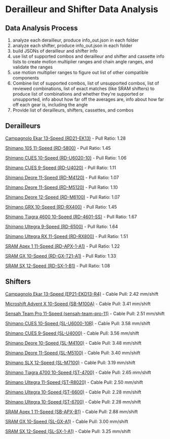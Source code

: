 # Derailleur and Shifter Data Analysis

## Data Analysis Process

1. analyze each derailleur, produce info_out.json in each folder
2. analyze each shifter, produce info_out.json in each folder
3. build JSONs of derailleur and shifter info
4. use list of supported combos and derailleur and shifter and cassette info lists to create motion multiplier ranges and chain angle ranges, and validate the ranges
5. use motion multiplier ranges to figure out list of other compatible components
6. Combine list of supported combos, list of unsupported combos, list of reviewed combinations, list of exact matches (like SRAM shifters) to produce list of combinations and whether they're supported or unsupported, info about how far off the averages are, info about how far off each gear is, including the angle
7. Provide list of derailleurs, shifters, cassettes, and combos

## Derailleurs

[Campagnolo Ekar 13-Speed (RD21-EK13)](https://boothinator.github.io/derailleur-analysis/derailleurs/Campagnolo%20Ekar/default.htm) - Pull Ratio: 1.28

[Shimano 105 11-Speed (RD-5800)](https://boothinator.github.io/derailleur-analysis/derailleurs/Shimano%20105%2011-speed/default.htm) - Pull Ratio: 1.45

[Shimano CUES 10-Speed (RD-U6020-10)](https://boothinator.github.io/derailleur-analysis/derailleurs/Shimano%20CUES%2010-Speed/default.htm) - Pull Ratio: 1.06

[Shimano CUES 9-Speed (RD-U4020)](https://boothinator.github.io/derailleur-analysis/derailleurs/Shimano%20CUES%209-Speed/default.htm) - Pull Ratio: 1.11

[Shimano Deore 11-Speed (RD-M4120)](https://boothinator.github.io/derailleur-analysis/derailleurs/Shimano%20Deore%2011-Speed/default.htm) - Pull Ratio: 1.07

[Shimano Deore 11-Speed (RD-M5120)](https://boothinator.github.io/derailleur-analysis/derailleurs/Shimano%20Deore%20M5120/default.htm) - Pull Ratio: 1.10

[Shimano Deore 12-Speed (RD-M6100)](https://boothinator.github.io/derailleur-analysis/derailleurs/Shimano%20Deore%20M6100/default.htm) - Pull Ratio: 1.07

[Shimano GRX 10-Speed (RD-RX400)](https://boothinator.github.io/derailleur-analysis/derailleurs/Shimano%20GRX%2010-Speed/default.htm) - Pull Ratio: 1.45

[Shimano Tiagra 4600 10-Speed (RD-4601-SS)](https://boothinator.github.io/derailleur-analysis/derailleurs/Shimano%20Tiagra%204600%2010-Speed/default.htm) - Pull Ratio: 1.67

[Shimano Ultegra 9-Speed (RD-6500)](https://boothinator.github.io/derailleur-analysis/derailleurs/Shimano%20Ultegra%206500%209-Speed/default.htm) - Pull Ratio: 1.64

[Shimano Ultegra RX 11-Speed (RD-RX800)](https://boothinator.github.io/derailleur-analysis/derailleurs/Shimano%20Ultegra%20RX%2011-Speed/default.htm) - Pull Ratio: 1.51

[SRAM Apex 1 11-Speed (RD-APX-1-A1)](https://boothinator.github.io/derailleur-analysis/derailleurs/SRAM%20Apex%2011-Speed/default.htm) - Pull Ratio: 1.22

[SRAM GX 10-Speed (RD-GX-T21-A1)](https://boothinator.github.io/derailleur-analysis/derailleurs/SRAM%20GX%2010-Speed/default.htm) - Pull Ratio: 1.33

[SRAM SX 12-Speed (RD-SX-1-B1)](https://boothinator.github.io/derailleur-analysis/derailleurs/SRAM%20SX%2012-Speed/default.htm) - Pull Ratio: 1.08


## Shifters

[Campagnolo Ekar 13-Speed (EP21-EKD13-R4)](https://boothinator.github.io/derailleur-analysis/shifters/Campagnolo%20Ekar/default.htm) - Cable Pull: 2.42 mm/shift

[Microshift Advent X 10-Speed (SB-M100A)](https://boothinator.github.io/derailleur-analysis/shifters/Microshift%20Advent%20X/default.htm) - Cable Pull: 3.41 mm/shift

[Sensah Team Pro 11-Speed (sensah-team-pro-11)](https://boothinator.github.io/derailleur-analysis/shifters/Sensah%20Team%20Pro/default.htm) - Cable Pull: 2.51 mm/shift

[Shimano CUES 10-Speed (SL-U6000-10R)](https://boothinator.github.io/derailleur-analysis/shifters/Shimano%20CUES%2010-Speed/default.htm) - Cable Pull: 3.58 mm/shift

[Shimano CUES 9-Speed (SL-U4000)](https://boothinator.github.io/derailleur-analysis/shifters/Shimano%20CUES%209-Speed/default.htm) - Cable Pull: 3.56 mm/shift

[Shimano Deore 10-Speed (SL-M4100)](https://boothinator.github.io/derailleur-analysis/shifters/Shimano%20Deore%2010-Speed/default.htm) - Cable Pull: 3.48 mm/shift

[Shimano Deore 11-Speed (SL-M5100)](https://boothinator.github.io/derailleur-analysis/shifters/Shimano%20Deore%2011-Speed/default.htm) - Cable Pull: 3.40 mm/shift

[Shimano SLX 12-Speed (SL-M7100)](https://boothinator.github.io/derailleur-analysis/shifters/Shimano%20SLX/default.htm) - Cable Pull: 3.19 mm/shift

[Shimano Tiagra 4700 10-Speed (ST-4700)](https://boothinator.github.io/derailleur-analysis/shifters/Shimano%20Tiagra%204700/default.htm) - Cable Pull: 2.65 mm/shift

[Shimano Ultegra 11-Speed (ST-R8020)](https://boothinator.github.io/derailleur-analysis/shifters/Shimano%20Ultegra%2011-Speed/default.htm) - Cable Pull: 2.50 mm/shift

[Shimano Ultegra 10-Speed (ST-6600)](https://boothinator.github.io/derailleur-analysis/shifters/Shimano%20Ultegra%206600/default.htm) - Cable Pull: 2.28 mm/shift

[Shimano Ultegra 10-Speed (ST-6700)](https://boothinator.github.io/derailleur-analysis/shifters/Shimano%20Ultegra%206700/default.htm) - Cable Pull: 2.28 mm/shift

[SRAM Apex 1 11-Speed (SB-APX-B1)](https://boothinator.github.io/derailleur-analysis/shifters/SRAM%20Apex%201/default.htm) - Cable Pull: 2.88 mm/shift

[SRAM GX 10-Speed (SL-GX-A1)](https://boothinator.github.io/derailleur-analysis/shifters/SRAM%20GX%2010-Speed/default.htm) - Cable Pull: 3.00 mm/shift

[SRAM SX 12-Speed (SL-SX-1-A1)](https://boothinator.github.io/derailleur-analysis/shifters/SRAM%20SX/default.htm) - Cable Pull: 3.25 mm/shift



